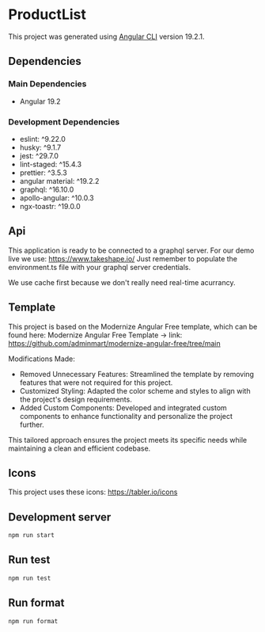 # ProductList

This project was generated using [Angular CLI](https://github.com/angular/angular-cli) version 19.2.1.

## Dependencies

### Main Dependencies

- Angular 19.2

### Development Dependencies

- eslint: ^9.22.0
- husky: ^9.1.7
- jest: ^29.7.0
- lint-staged: ^15.4.3
- prettier: ^3.5.3
- angular material: ^19.2.2
- graphql: ^16.10.0
- apollo-angular: ^10.0.3
- ngx-toastr: ^19.0.0

## Api

This application is ready to be connected to a graphql server.
For our demo live we use: https://www.takeshape.io/
Just remember to populate the environment.ts file with your graphql server credentials.

We use cache first because we don't really need real-time acurrancy.

## Template

This project is based on the Modernize Angular Free template, which can be found here:
Modernize Angular Free Template -> link: https://github.com/adminmart/modernize-angular-free/tree/main

Modifications Made:

- Removed Unnecessary Features: Streamlined the template by removing features that were not required for this project.
- Customized Styling: Adapted the color scheme and styles to align with the project's design requirements.
- Added Custom Components: Developed and integrated custom components to enhance functionality and personalize the project further.

This tailored approach ensures the project meets its specific needs while maintaining a clean and efficient codebase.

## Icons

This project uses these icons: https://tabler.io/icons

## Development server

```bash
npm run start
```

## Run test

```bash
npm run test
```

## Run format

```bash
npm run format
```
